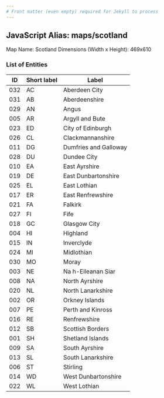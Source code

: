 ```yaml
---
# Front matter (even empty) required for Jekyll to process
---
```


## JavaScript Alias: maps/scotland

Map Name: Scotland
Dimensions (Width x Height): 469x610





### List of Entities

ID | Short label | Label
---|---|---|
032|AC|Aberdeen City
031|AB|Aberdeenshire
029|AN|Angus
005|AR|Argyll and Bute
023|ED|City of Edinburgh
026|CL|Clackmannanshire
011|DG|Dumfries and Galloway
028|DU|Dundee City
010|EA|East Ayrshire
019|DE|East Dunbartonshire
025|EL|East Lothian
017|ER|East Renfrewshire
021|FA|Falkirk
027|FI|Fife
018|GC|Glasgow City
004|HI|Highland
015|IN|Inverclyde
024|MI|Midlothian
030|MO|Moray
003|NE|Na h-Eileanan Siar
008|NA|North Ayrshire
020|NL|North Lanarkshire
002|OR|Orkney Islands
007|PE|Perth and Kinross
016|RE|Renfrewshire
012|SB|Scottish Borders
001|SH|Shetland Islands
009|SA|South Ayrshire
013|SL|South Lanarkshire
006|ST|Stirling
014|WD|West Dunbartonshire
022|WL|West Lothian

